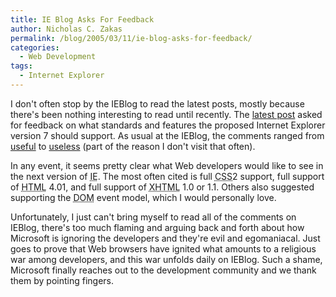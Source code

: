 ```yaml
---
title: IE Blog Asks For Feedback
author: Nicholas C. Zakas
permalink: /blog/2005/03/11/ie-blog-asks-for-feedback/
categories:
  - Web Development
tags:
  - Internet Explorer
---
```

I don't often stop by the IEBlog to read the latest posts, mostly because there's been nothing interesting to read until recently. The <a title="IE and Standards" rel="external" href="http://blogs.msdn.com/ie/archive/2005/03/09/391362.aspx">latest post</a> asked for feedback on what standards and features the proposed Internet Explorer version 7 should support. As usual at the IEBlog, the comments ranged from <a title="re: IE and Standards" rel="external" href="http://blogs.msdn.com/ie/archive/2005/03/09/391362.aspx#391968">useful</a> to <a title="re: IE and Standards" rel="external" href="http://blogs.msdn.com/ie/archive/2005/03/09/391362.aspx#391420">useless</a> (part of the reason I don't visit that often).

In any event, it seems pretty clear what Web developers would like to see in the next version of <acronym title="Internet Explorer">IE</acronym>. The most often cited is full <acronym title="Cascading Style Sheets">CSS</acronym>2 support, full support of <acronym title="Hyper Text Markup Language">HTML</acronym> 4.01, and full support of <acronym title="eXtensible Hyper Text Markup Language">XHTML</acronym> 1.0 or 1.1. Others also suggested supporting the <acronym title="Document Object Model">DOM</acronym> event model, which I would personally love.

Unfortunately, I just can't bring myself to read all of the comments on IEBlog, there's too much flaming and arguing back and forth about how Microsoft is ignoring the developers and they're evil and egomaniacal. Just goes to prove that Web browsers have ignited what amounts to a religious war among developers, and this war unfolds daily on IEBlog. Such a shame, Microsoft finally reaches out to the development community and we thank them by pointing fingers.
